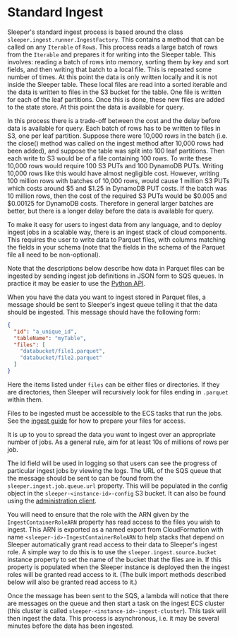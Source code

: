 Standard Ingest
===============

Sleeper's standard ingest process is based around the class `sleeper.ingest.runner.IngestFactory`. This contains a
method that can be called on any `Iterable` of `Row`s. This process reads a large batch of rows from the
`Iterable` and prepares it for writing into the Sleeper table. This involves: reading a batch of rows
into memory, sorting them by key and sort fields, and then writing that batch to a local file. This is
repeated some number of times. At this point the data is only written locally and it is not inside
the Sleeper table. These local files are read into a sorted iterable and the data is written to files in
the S3 bucket for the table. One file is written for each of the leaf partitions. Once this is done,
these new files are added to the state store. At this point the data is available for query.

In this process there is a trade-off between the cost and the delay before data is available for query.
Each batch of rows has to be written to files in S3, one per leaf partition. Suppose there were
10,000 rows in the batch (i.e. the close() method was called on the ingest method after 10,000
rows had been added), and suppose the table was split into 100 leaf partitions. Then each write to
S3 would be of a file containing 100 rows. To write these 10,000 rows would require 100 S3 PUTs
and 100 DynamoDB PUTs. Writing 10,000 rows like this would have almost negligible cost. However,
writing 100 million rows with batches of 10,000 rows, would cause 1 million S3 PUTs which costs
around $5 and $1.25 in DynamoDB PUT costs. If the batch was 10 million rows, then the cost of the
required S3 PUTs would be $0.005 and $0.00125 for DynamoDB costs. Therefore in general larger batches
are better, but there is a longer delay before the data is available for query.

To make it easy for users to ingest data from any language, and to deploy ingest jobs in a scalable way,
there is an ingest stack of cloud components. This requires the user to write data to Parquet files,
with columns matching the fields in your schema (note that the fields in the schema of the Parquet file
all need to be non-optional).

Note that the descriptions below describe how data in Parquet files can be ingested by sending ingest job
definitions in JSON form to SQS queues. In practice it may be easier to use the [Python API](../usage/python-api.md).

When you have the data you want to ingest stored in Parquet files, a message should be sent
to Sleeper's ingest queue telling it that the data should be ingested. This message should have the following form:

```JSON
{
  "id": "a_unique_id",
  "tableName": "myTable",
  "files": [
    "databucket/file1.parquet",
    "databucket/file2.parquet"
  ]
}

```

Here the items listed under `files` can be either files or directories. If they are directories, then Sleeper
will recursively look for files ending in `.parquet` within them.

Files to be ingested must be accessible to the ECS tasks that run the jobs. See
the [ingest guide](ingest.md#prepare-files) for how to prepare your files for access.

It is up to you to spread the data you want to ingest over an appropriate number of jobs. As a general rule,
aim for at least 10s of millions of rows per job.

The id field will be used in logging so that users can see the progress of particular ingest jobs by viewing the
logs. The URL of the SQS queue that the message should be sent to can be found from the `sleeper.ingest.job.queue.url`
property. This will be populated in the config object in the `sleeper-<instance-id>-config` S3 bucket. It can also
be found using the [administration client](../usage-guide.md#sleeper-administration-client).

You will need to ensure that the role with the ARN given by the `IngestContainerRoleARN` property has read access
to the files you wish to ingest. This ARN is exported as a named export from CloudFormation with name
`<sleeper-id>-IngestContainerRoleARN` to help stacks that depend on Sleeper automatically grant read access to their
data to Sleeper's ingest role. A simple way to do this is to use the `sleeper.ingest.source.bucket` instance property to
set the name of the bucket that the files are in. If this property is populated when the Sleeper instance is deployed
then the ingest roles will be granted read access to it. (The bulk import methods described below will also be granted
read access to it.)

Once the message has been sent to the SQS, a lambda will notice that there are messages on the queue and then start
a task on the ingest ECS cluster (this cluster is called `sleeper-<instance-id>-ingest-cluster`). This task will
then ingest the data. This process is asynchronous, i.e. it may be several minutes before the data has been ingested.

